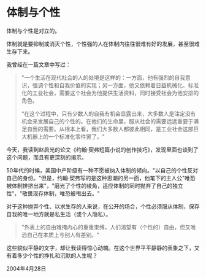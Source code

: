 
# 体制与个性

体制与个性是对立的。

体制就是要抑制或消灭个性，个性强的人在体制内往往很难有好的发展，甚至很难生存下来。

我曾经在一篇文章中写过：

> "一个生活在现代社会的人的处境是这样的：一方面，他有强烈的自我意识，强调个性和自我价值的实现；另一方面，他又依赖着日益机械化、标准化的工业社会，需要这个社会为他提供生活资料，同时接受社会为他安排的角色。
> 
> “在这个过程中，只有少数人的自我有机会显露出来，大多数人是注定没有机会来发展自己的个性的。在他们的生命里，服从社会的需要远远重要于满足自我的需要。从根本上看，我们大多数人都彼此相同，是工业社会这部巨大机器上的一个标准化零件罢了。"

今天，我读到赵启光的论文《约翰·契弗短篇小说的创作技巧》，发现里面也谈到了这个问题，而且有更深刻的揭示。

50年代的时候，美国中产阶级有一种不愿被纳入体制的倾向。"以自己的个性反对自己的身份。"但是，约翰·契弗写的是这种思潮的另一面，他笔下的主人公"唯恐被体制排挤出来"，"磨光了个性的棱角，适应体制的同时抛弃了自己的独立性"，"敬畏现存体制，唯恐被甩出去。"

对于这种抛弃个性、以求生存的人来说，在公开的场合，个性必须服从体制，保存自我的唯一地方就是私生活（或个人隐私）。

> "外表上的自由难掩内心的重重束缚，人们渴望有（个性的）自由，但又唯恐自己在本质上与别人有差别。"

这些貌似平静的文字，却让我读得惊心动魄。在这个世界平平静静的表象之下，又有着多少个性的挣扎和沉默的人生呢？

2004年4月28日